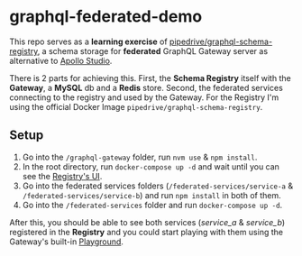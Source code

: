 # graphql-federated-demo

This repo serves as a **learning exercise**
of [pipedrive/graphql-schema-registry](https://github.com/pipedrive/graphql-schema-registry), a schema storage for
**federated** GraphQL Gateway server as alternative to [Apollo Studio](https://studio.apollographql.com).

There is 2 parts for achieving this. First, the **Schema Registry** itself with the **Gateway**, a **MySQL** db and a
**Redis** store. Second, the federated services connecting to the registry and used by the Gateway. For the Registry I'm
using the official Docker Image `pipedrive/graphql-schema-registry`.

## Setup

1. Go into the `/graphql-gateway` folder, run `nvm use` & `npm install`.
1. In the root directory, run `docker-compose up -d` and wait until you can see
   the [Registry's UI](http://localhost:3000/).
1. Go into the federated services folders (`/federated-services/service-a` & `/federated-services/service-b`) and
   run `npm install` in both of them.
1. Go into the `/federated-services` folder and run `docker-compose up -d`.

After this, you should be able to see both services (_service_a_ & _service_b_) registered in the **Registry** and you
could start playing with them using the Gateway's built-in [Playground](http://localhost:6100/graphql).
